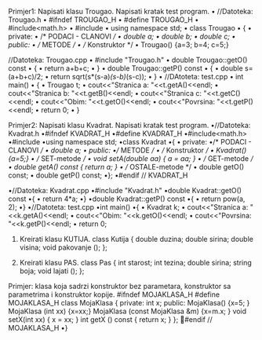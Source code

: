 Primjer1: Napisati klasu Trougao. Napisati kratak test program.
• //Datoteka: Trougao.h
• #ifndef TROUGAO_H
• #define TROUGAO_H
• #include<math.h>
• #include<iostream>
• using namespace std;
• class Trougao
• {
• private:
• /* PODACI - CLANOVI */
• double a;
• double b;
• double c;
• public:
• /* METODE */
• /* Konstruktor */
• Trougao() {a=3; b=4; c=5;} 
  
 //Datoteka: Trougao.cpp
• #include "Trougao.h"
• double Trougao::getO() const
• {
• return a+b+c;
• }
• double Trougao::getP() const
• {
• double s=(a+b+c)/2;
• return sqrt(s*(s-a)*(s-b)*(s-c));
• }
• //DAtoteta: test.cpp
• int main()
• {
• Trougao t;
• cout<<"Stranica a: "<<t.getA()<<endl;
• cout<<"Stranica b: "<<t.getB()<<endl;
• cout<<"Stranica c: "<<t.getC()<<endl;
• cout<<"Obim: "<<t.getO()<<endl;
• cout<<"Povrsina: "<<t.getP()<<endl;
• return 0;
• } 
  
  Primjer2: Napisati klasu Kvadrat. Napisati kratak test program. 
  •//Datoteka: Kvadrat.h
•#ifndef KVADRAT_H
•#define KVADRAT_H
•#include<math.h>
•#include<iostream>
•using namespace std;
•class Kvadrat
•{
• private:
•/* PODACI - CLANOVI */
• double a;
• public:
•/* METODE */
• /* Konstruktor */
• Kvadrat() {a=5;}
• /* SET-metode */
• void setA(double aa) { a = aa; }
• /* GET-metode */
• double getA() const { return a; }
• /* OSTALE-metode */
• double getO() const;
• double getP() const;
•};
•#endif // KVADRAT_H 
  
  •//Datoteka: Kvadrat.cpp
•#include "Kvadrat.h"
•double Kvadrat::getO() const
•{
• return 4*a;
•}
•double Kvadrat::getP() const
•{
• return pow(a, 2);
•}
•//Datoteta: test.cpp
•int main()
•{
• Kvadrat k;
• cout<<"Stranica a: "<<k.getA()<<endl;
• cout<<"Obim: "<<k.getO()<<endl;
• cout<<"Povrsina: "<<k.getP()<<endl;
• return 0;
  
  1. Kreirati klasu KUTIJA.
class Kutija
{
double duzina;
double sirina;
double visina;
void pakovanje ();
};

 2. Kreirati klasu PAS.
class Pas
{
int starost;
int tezina;
double sirina;
string boja;
void lajati ();
};
  
 Primjer: klasa koja sadrzi konstruktor bez parametara, konstruktor sa parametrima
i konstruktor kopije. 
  #ifndef MOJAKLASA_H
#define MOJAKLASA_H
class MojaKlasa
{
 private:
int x;
public:
 MojaKlasa() {x=5; }
MojaKlasa (int xx) {x=xx;}
MojaKlasa (const MojaKlasa &m) {x=m.x; }
 void setX(int xx) { x = xx; }
int getX () const { return x; }
};
#endif // MOJAKLASA_H 
•} 
